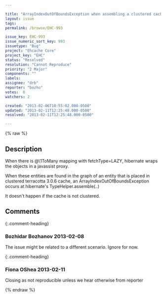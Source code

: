 ```yaml
---

title: "ArrayIndexOutOfBoundsException when assembling a clustered cache entry"
layout: issue
tags: 
permalink: /browse/EHC-993

issue_key: EHC-993
issue_numeric_sort_key: 993
issuetype: "Bug"
project: "Ehcache Core"
project_key: "EHC"
status: "Resolved"
resolution: "Cannot Reproduce"
priority: "2 Major"
components: ""
labels: 
assignee: "drb"
reporter: "bozho"
votes:  0
watchers: 2

created: "2013-02-06T10:55:02.000-0500"
updated: "2013-02-11T12:25:48.000-0500"
resolved: "2013-02-11T12:25:48.000-0500"

---
```




{% raw %}



## Description

<div markdown="1" class="description">

When there is @\1ToMany mapping with fetchType=LAZY, hibernate wraps the objects in a javassist proxy. 

When these entities are found in the graph of an entity that is placed in clustered terracotta 3.0.6 cache, an ArrayIndexOutOfBoundsException occurs at hibernate's TypeHelper.assemble(..)

It doesn't happen if the cache is not clustered.


</div>

## Comments


{:.comment-heading}
### **Bozhidar Bozhanov** <span class="date">2013-02-08</span>

<div markdown="1" class="comment">

The issue might be related to a different scenario. Ignore for now.

</div>


{:.comment-heading}
### **Fiona OShea** <span class="date">2013-02-11</span>

<div markdown="1" class="comment">

Closing as not reproducible unless we hear otherwise from reporter

</div>



{% endraw %}
